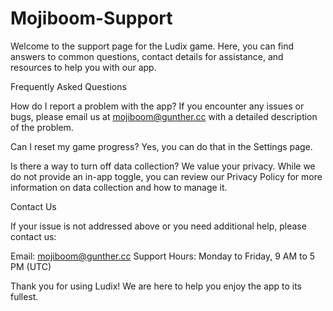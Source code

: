 # Mojiboom-Support

Welcome to the support page for the Ludix game. Here, you can find answers to common questions, contact details for assistance, and resources to help you with our app.

Frequently Asked Questions

How do I report a problem with the app? If you encounter any issues or bugs, please email us at mojiboom@gunther.cc with a detailed description of the problem.

Can I reset my game progress? Yes, you can do that in the Settings page.

Is there a way to turn off data collection? We value your privacy. While we do not provide an in-app toggle, you can review our Privacy Policy for more information on data collection and how to manage it.

Contact Us

If your issue is not addressed above or you need additional help, please contact us:

Email: mojiboom@gunther.cc Support Hours: Monday to Friday, 9 AM to 5 PM (UTC)

Thank you for using Ludix! We are here to help you enjoy the app to its fullest.
